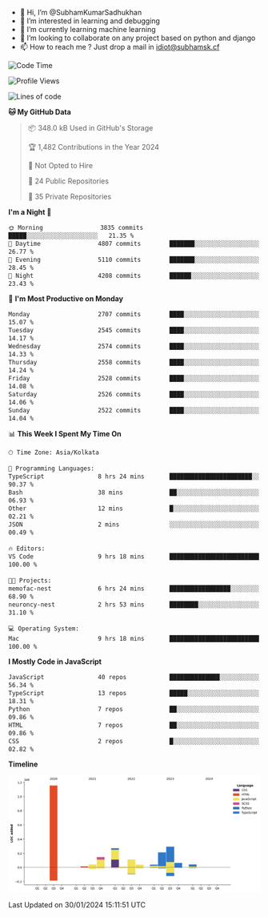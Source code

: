 - 👋 Hi, I’m @SubhamKumarSadhukhan
- 👀 I’m interested in learning and debugging
- 🌱 I’m currently learning machine learning
- 💞️ I’m looking to collaborate on any project based on python and django
- 📫 How to reach me ?
      Just drop a mail in idiot@subhamsk.cf

<!---
SubhamKumarSadhukhan/SubhamKumarSadhukhan is a ✨ special ✨ repository because its `README.md` (this file) appears on your GitHub profile.
You can click the Preview link to take a look at your changes.
--->


<!--START_SECTION:waka-->
![Code Time](http://img.shields.io/badge/Code%20Time-1%2C919%20hrs%2012%20mins-blue)

![Profile Views](http://img.shields.io/badge/Profile%20Views-0-blue)

![Lines of code](https://img.shields.io/badge/From%20Hello%20World%20I%27ve%20Written-2.4%20million%20lines%20of%20code-blue)

**🐱 My GitHub Data** 

> 📦 348.0 kB Used in GitHub's Storage 
 > 
> 🏆 1,482 Contributions in the Year 2024
 > 
> 🚫 Not Opted to Hire
 > 
> 📜 24 Public Repositories 
 > 
> 🔑 35 Private Repositories 
 > 
**I'm a Night 🦉** 

```text
🌞 Morning                3835 commits        █████░░░░░░░░░░░░░░░░░░░░   21.35 % 
🌆 Daytime                4807 commits        ███████░░░░░░░░░░░░░░░░░░   26.77 % 
🌃 Evening                5110 commits        ███████░░░░░░░░░░░░░░░░░░   28.45 % 
🌙 Night                  4208 commits        ██████░░░░░░░░░░░░░░░░░░░   23.43 % 
```
📅 **I'm Most Productive on Monday** 

```text
Monday                   2707 commits        ████░░░░░░░░░░░░░░░░░░░░░   15.07 % 
Tuesday                  2545 commits        ████░░░░░░░░░░░░░░░░░░░░░   14.17 % 
Wednesday                2574 commits        ████░░░░░░░░░░░░░░░░░░░░░   14.33 % 
Thursday                 2558 commits        ████░░░░░░░░░░░░░░░░░░░░░   14.24 % 
Friday                   2528 commits        ████░░░░░░░░░░░░░░░░░░░░░   14.08 % 
Saturday                 2526 commits        ████░░░░░░░░░░░░░░░░░░░░░   14.06 % 
Sunday                   2522 commits        ████░░░░░░░░░░░░░░░░░░░░░   14.04 % 
```


📊 **This Week I Spent My Time On** 

```text
🕑︎ Time Zone: Asia/Kolkata

💬 Programming Languages: 
TypeScript               8 hrs 24 mins       ███████████████████████░░   90.37 % 
Bash                     38 mins             ██░░░░░░░░░░░░░░░░░░░░░░░   06.93 % 
Other                    12 mins             █░░░░░░░░░░░░░░░░░░░░░░░░   02.21 % 
JSON                     2 mins              ░░░░░░░░░░░░░░░░░░░░░░░░░   00.49 % 

🔥 Editors: 
VS Code                  9 hrs 18 mins       █████████████████████████   100.00 % 

🐱‍💻 Projects: 
memofac-nest             6 hrs 24 mins       █████████████████░░░░░░░░   68.90 % 
neuroncy-nest            2 hrs 53 mins       ████████░░░░░░░░░░░░░░░░░   31.10 % 

💻 Operating System: 
Mac                      9 hrs 18 mins       █████████████████████████   100.00 % 
```

**I Mostly Code in JavaScript** 

```text
JavaScript               40 repos            ██████████████░░░░░░░░░░░   56.34 % 
TypeScript               13 repos            █████░░░░░░░░░░░░░░░░░░░░   18.31 % 
Python                   7 repos             ██░░░░░░░░░░░░░░░░░░░░░░░   09.86 % 
HTML                     7 repos             ██░░░░░░░░░░░░░░░░░░░░░░░   09.86 % 
CSS                      2 repos             █░░░░░░░░░░░░░░░░░░░░░░░░   02.82 % 
```



**Timeline**

![Lines of Code chart](https://raw.githubusercontent.com/SubhamKumarSadhukhan/SubhamKumarSadhukhan/main/assets/bar_graph.png)


 Last Updated on 30/01/2024 15:11:51 UTC
<!--END_SECTION:waka-->
